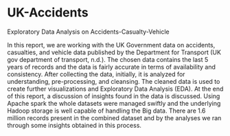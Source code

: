# UK-Accidents
Exploratory Data Analysis on Accidents-Casualty-Vehicle

In this report, we are working with the UK Government data on accidents, casualties, and vehicle data published by the Department for Transport (UK gov department of transport, n.d.). The chosen data contains the last 5 years of records and the data is fairly accurate in terms of availability and consistency. After collecting the data, initially, it is analyzed for understanding, pre-processing, and cleansing. The cleaned data is used to create further visualizations and Exploratory Data Analysis (EDA). At the end of this report, a discussion of insights found in the data is discussed. Using Apache spark the whole datasets were managed swiftly and the underlying Hadoop storage is well capable of handling the Big data. There are 1.6 million records present in the combined dataset and by the analyses we ran through some insights obtained in this process.
